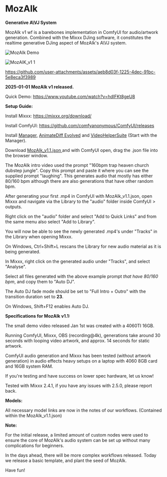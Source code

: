 # MozAIk
**Generative A\VJ System**

MozAIk v1 wf is a barebones implementation in ComfyUI for audio/artwork generation. Combined with the Mixxx DJing software, it constitutes the realtime generative DJing aspect of MozAIk's A\VJ system. 


![MozAIk Demo](https://github.com/user-attachments/assets/a2a9b863-691a-4755-a113-f3560c0053c3)

![MozAIK_v1 1](https://github.com/user-attachments/assets/8df25597-3ca0-4324-ab98-57baab2b35c1)

https://github.com/user-attachments/assets/aeb8d03f-1225-4dec-91bc-5e8eca3f3989



**2025-01-01 MozAIk v1 released.**

Quick Demo: https://www.youtube.com/watch?v=hdIFKt8geU8




**Setup Guide:**

Install Mixxx: https://mixxx.org/download/ 

Install ComfyUI: https://github.com/comfyanonymous/ComfyUI/releases

Install [Manager](https://github.com/ltdrdata/ComfyUI-Manager), [AnimateDiff Evolved](https://github.com/Kosinkadink/ComfyUI-AnimateDiff-Evolved) and [VideoHelperSuite](https://github.com/Kosinkadink/ComfyUI-VideoHelperSuite) (Start with the Manager).

Download [MozAIk_v1.1.json ](https://github.com/GomuSkelly/MozAIk/blob/main/MozAIk_v1.1.json) and with ComfyUI open, drag the .json file into the browser window.

The MozAIk intro video used the prompt "160bpm trap heaven church dubstep jungle". Copy this prompt and paste it where you can see the supplied prompt "laughing". This generates audio that mostly has either 80/160 bpm although there are also generations that have other random bpm.

After generating your first .mp4 in ComfyUI with MozAIk_v1.1.json, open Mixxx and navigate via the Library to the "audio" folder inside ComfyUI > outputs. 

Right click on the "audio" folder and select "Add to Quick Links" and from the same menu also select "Add to Library". 

You will now be able to see the newly generated .mp4's under "Tracks" in the Library when opening Mixxx.

On Windows, Ctrl+Shift+L rescans the Library for new audio material as it is being generated.

In Mixxx, right click on the generated audio under "Tracks", and select "Analyse". 

Select all files generated with the above example prompt *that have 80/160 bpm*, and copy them to "Auto DJ". 

The Auto DJ fade mode should be set to "Full Intro + Outro" with the transition duration set to **23**. 

On Windows, Shift+F12 enables Auto DJ.



**Specifications for MozAIk v1.1:**

The small demo video released Jan 1st was created with a 4060TI 16GB. 

Running ComfyUI, Mixxx, OBS (recording@4k), generations take around 30 seconds with looping video artwork, and approx. 14 seconds for static artwork. 

ComfyUI audio generation and Mixxx has been tested (without artwork generation) in audio effects heavy setups on a laptop with 4060 8GB card and 16GB system RAM.

If you're testing and have success on lower spec hardware, let us know!

Tested with Mixxx 2.4.1, if you have any issues with 2.5.0, please report back.



**Models:**

All necessary model links are now in the notes of our workflows. (Contained within the MozAIk_v1.1.json)



**Note:**

For the initial release, a limited amount of custom nodes were used to ensure the core of MozAIk's audio system can be set up without many complications for beginners. 

In the days ahead, there will be more complex workflows released. Today we release a basic template, and plant the seed of MozAIk.

Have fun!
